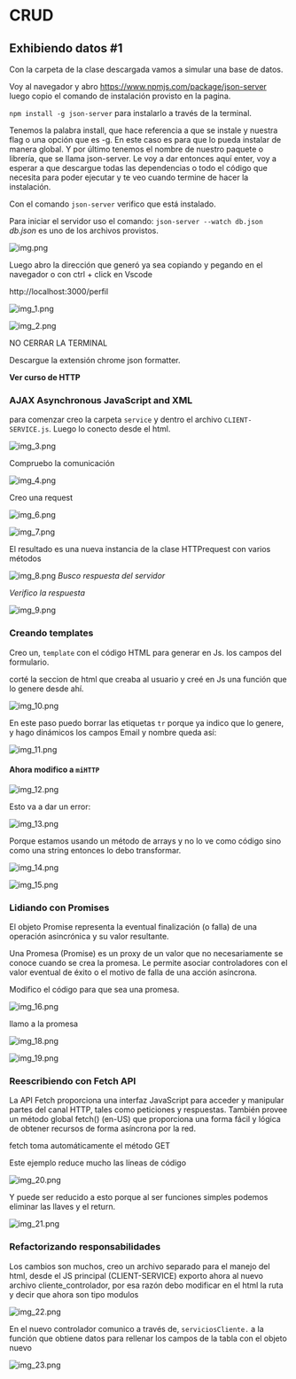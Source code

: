 # CRUD

## Exhibiendo datos #1

Con la carpeta de la clase descargada vamos a simular una base de datos.

Voy al navegador y abro <https://www.npmjs.com/package/json-server> luego copio el comando de instalación provisto en la pagina.

`npm install -g json-server` para instalarlo a través de la terminal.

Tenemos la palabra install, que hace referencia a que se instale y nuestra flag o una opción que es -g. En este caso es 
para que lo pueda instalar de manera global. Y por último tenemos el nombre de nuestro paquete o librería, que se llama 
json-server. Le voy a dar entonces aquí enter, voy a esperar a que descargue todas las dependencias o todo el código que
necesita para poder ejecutar y te veo cuando termine de hacer la instalación.

Con el comando `json-server` verifico que está instalado.

Para iniciar el servidor uso el comando: `json-server --watch db.json` *db.json* es uno de los archivos provistos.

![img.png](img.png)

Luego abro la dirección que generó ya sea copiando y pegando en el navegador o con ctrl + click en Vscode

http://localhost:3000/perfil

![img_1.png](img_1.png)

![img_2.png](img_2.png)

NO CERRAR LA TERMINAL

Descargue la extensión chrome json formatter.

**Ver curso de HTTP**

### AJAX Asynchronous JavaScript and XML

para comenzar creo la carpeta `service` y dentro el archivo `CLIENT-SERVICE.js`. Luego lo conecto desde el html.

![img_3.png](img_3.png)

Compruebo la comunicación

![img_4.png](img_4.png)

Creo una request

![img_6.png](img_6.png)

![img_7.png](img_7.png)

El resultado es una nueva instancia de la clase HTTPrequest con varios métodos

![img_8.png](img_8.png) _Busco respuesta del servidor_

_Verifico la respuesta_

![img_9.png](img_9.png) 

### Creando templates

Creo un, `template` con el código HTML para generar en Js. los campos del formulario.

corté la seccion de html que creaba al usuario y creé en Js una función que lo genere desde ahí.

![img_10.png](img_10.png)

En este paso puedo borrar las etiquetas `tr` porque ya indico que lo genere, y hago dinámicos los campos 
Email y nombre queda así:

![img_11.png](img_11.png)

#### Ahora modifico a `miHTTP`

![img_12.png](img_12.png)

Esto va a dar un error:

![img_13.png](img_13.png) 

Porque estamos usando un método de arrays y no lo ve como código sino como una string entonces lo debo transformar.

![img_14.png](img_14.png)

![img_15.png](img_15.png)

### Lidiando con Promises

El objeto Promise representa la eventual finalización (o falla) de una operación asincrónica y su valor resultante.

Una Promesa (Promise) es un proxy de un valor que no necesariamente se conoce cuando se crea la promesa. Le permite 
asociar controladores con el valor eventual de éxito o el motivo de falla de una acción asíncrona.

Modifico el código para que sea una promesa.

![img_16.png](img_16.png)

llamo a la promesa

![img_18.png](img_18.png)

![img_19.png](img_19.png)

### Reescribiendo con Fetch API

La API Fetch proporciona una interfaz JavaScript para acceder y manipular partes del canal HTTP, tales como peticiones 
y respuestas. También provee un método global fetch() (en-US) que proporciona una forma fácil y lógica de obtener 
recursos de forma asíncrona por la red.

fetch toma automáticamente el método GET

Este ejemplo reduce mucho las líneas de código

![img_20.png](img_20.png)

Y puede ser reducido a esto porque al ser funciones simples podemos eliminar las llaves y el return.

![img_21.png](img_21.png)

### Refactorizando responsabilidades

Los cambios son muchos, creo un archivo separado para el manejo del html, desde el JS principal (CLIENT-SERVICE) exporto 
ahora al nuevo archivo cliente_controlador, por esa razón debo modificar en el html la ruta y decir que ahora son tipo modulos

![img_22.png](img_22.png)

En el nuevo controlador comunico a través de, `serviciosCliente.` a la función que obtiene datos para rellenar los 
campos de la tabla con el objeto nuevo

![img_23.png](img_23.png)

